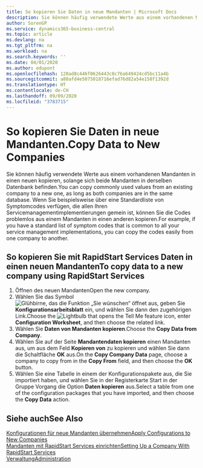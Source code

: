 ```yaml
---
title: So kopieren Sie Daten in neue Mandanten | Microsoft Docs
description: Sie können häufig verwendete Werte aus einem vorhandenen Mandanten in einen neuen kopieren, solange sich beide Mandanten in derselben Datenbank befinden. Wenn Sie beispielsweise über eine Standardliste von Symptomcodes verfügen, die allen Ihren Servicemanagementimplementierungen gemein ist, können Sie die Codes problemlos aus einem Mandanten in einen anderen kopieren.
author: SorenGP
ms.service: dynamics365-business-central
ms.topic: article
ms.devlang: na
ms.tgt_pltfrm: na
ms.workload: na
ms.search.keywords: ''
ms.date: 04/01/2020
ms.author: edupont
ms.openlocfilehash: 120ad8c446f0626443c8c76a649424cd5bc11a4b
ms.sourcegitcommit: a80afd4e5075018716efad76d82a54e158f1392d
ms.translationtype: HT
ms.contentlocale: de-CH
ms.lasthandoff: 09/09/2020
ms.locfileid: "3783715"
---
```

# <a name="copy-data-to-new-companies"></a><span data-ttu-id="5dd09-104">So kopieren Sie Daten in neue Mandanten.</span><span class="sxs-lookup"><span data-stu-id="5dd09-104">Copy Data to New Companies</span></span>
<span data-ttu-id="5dd09-105">Sie können häufig verwendete Werte aus einem vorhandenen Mandanten in einen neuen kopieren, solange sich beide Mandanten in derselben Datenbank befinden.</span><span class="sxs-lookup"><span data-stu-id="5dd09-105">You can copy commonly used values from an existing company to a new one, as long as both companies are in the same database.</span></span> <span data-ttu-id="5dd09-106">Wenn Sie beispielsweise über eine Standardliste von Symptomcodes verfügen, die allen Ihren Servicemanagementimplementierungen gemein ist, können Sie die Codes problemlos aus einem Mandanten in einen anderen kopieren.</span><span class="sxs-lookup"><span data-stu-id="5dd09-106">For example, if you have a standard list of symptom codes that is common to all your service management implementations, you can copy the codes easily from one company to another.</span></span>  

## <a name="to-copy-data-to-a-new-company-using-rapidstart-services"></a><span data-ttu-id="5dd09-107">So kopieren Sie mit RapidStart Services Daten in einen neuen Mandanten</span><span class="sxs-lookup"><span data-stu-id="5dd09-107">To copy data to a new company using RapidStart Services</span></span>  
1. <span data-ttu-id="5dd09-108">Öffnen des neuen Mandanten</span><span class="sxs-lookup"><span data-stu-id="5dd09-108">Open the new company.</span></span>  
2. <span data-ttu-id="5dd09-109">Wählen Sie das Symbol ![Glühbirne, das die Funktion „Sie wünschen“ öffnet](media/ui-search/search_small.png "Tell Me-Funktion") aus, geben Sie **Konfigurationsarbeitsblatt** ein, und wählen Sie dann den zugehörigen Link.</span><span class="sxs-lookup"><span data-stu-id="5dd09-109">Choose the ![Lightbulb that opens the Tell Me feature](media/ui-search/search_small.png "Tell me what you want to do") icon, enter **Configuration Worksheet**, and then choose the related link.</span></span>  
3. <span data-ttu-id="5dd09-110">Wählen Sie **Daten von Mandanten kopieren**.</span><span class="sxs-lookup"><span data-stu-id="5dd09-110">Choose the **Copy Data from Company**.</span></span>  
4. <span data-ttu-id="5dd09-111">Wählen Sie auf der Seite **Mandantendaten kopieren** einen Mandanten aus, um aus dem Feld **Kopieren von** zu kopieren und wählen Sie dann die Schaltfläche **OK** aus.</span><span class="sxs-lookup"><span data-stu-id="5dd09-111">On the **Copy Company Data** page, choose a company to copy from in the **Copy From** field, and then choose the **OK** button.</span></span>  
5. <span data-ttu-id="5dd09-112">Wählen Sie eine Tabelle in einem der Konfigurationspakete aus, die Sie importiert haben, und wählen Sie in der Registerkarte Start in der Gruppe Vorgang die Option **Daten kopieren** aus.</span><span class="sxs-lookup"><span data-stu-id="5dd09-112">Select a table from one of the configuration packages that you have imported, and then choose the **Copy Data** action.</span></span>

## <a name="see-also"></a><span data-ttu-id="5dd09-113">Siehe auch</span><span class="sxs-lookup"><span data-stu-id="5dd09-113">See Also</span></span>
[<span data-ttu-id="5dd09-114">Konfigurationen für neue Mandanten übernehmen</span><span class="sxs-lookup"><span data-stu-id="5dd09-114">Apply Configurations to New Companies</span></span>](admin-apply-configuration-to-new-companies.md)  
[<span data-ttu-id="5dd09-115">Mandanten mit RapidStart Services einrichten</span><span class="sxs-lookup"><span data-stu-id="5dd09-115">Setting Up a Company With RapidStart Services</span></span>](admin-set-up-a-company-with-rapidstart.md)  
[<span data-ttu-id="5dd09-116">Verwaltung</span><span class="sxs-lookup"><span data-stu-id="5dd09-116">Administration</span></span>](admin-setup-and-administration.md)
